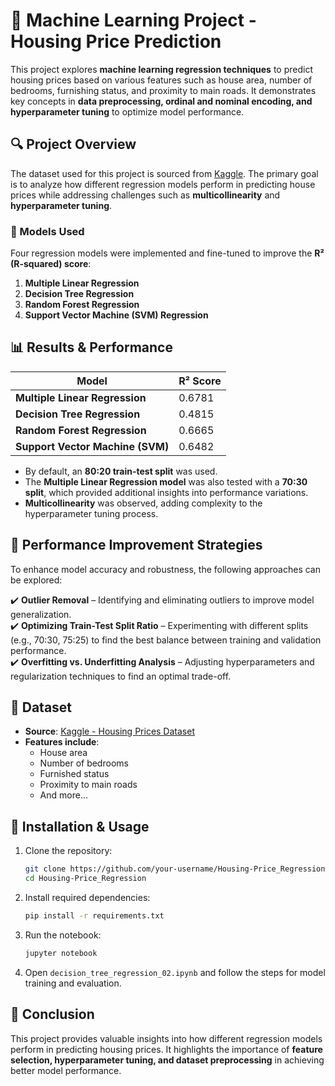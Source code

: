 # 🏡 Machine Learning Project - Housing Price Prediction  

This project explores **machine learning regression techniques** to predict housing prices based on various features such as house area, number of bedrooms, furnishing status, and proximity to main roads. It demonstrates key concepts in **data preprocessing, ordinal and nominal encoding, and hyperparameter tuning** to optimize model performance.  

## 🔍 Project Overview  

The dataset used for this project is sourced from [Kaggle](https://www.kaggle.com/datasets/yasserh/housing-prices-dataset). The primary goal is to analyze how different regression models perform in predicting house prices while addressing challenges such as **multicollinearity** and **hyperparameter tuning**.  

### 🏰 Models Used  

Four regression models were implemented and fine-tuned to improve the **R² (R-squared) score**:  

1. **Multiple Linear Regression**  
2. **Decision Tree Regression**  
3. **Random Forest Regression**  
4. **Support Vector Machine (SVM) Regression**  

## 📊 Results & Performance  

| Model                        | R² Score  |
|------------------------------|----------|
| **Multiple Linear Regression** | 0.6781   |
| **Decision Tree Regression**  | 0.4815   |
| **Random Forest Regression**  | 0.6665   |
| **Support Vector Machine (SVM)** | 0.6482   |

- By default, an **80:20 train-test split** was used.  
- The **Multiple Linear Regression model** was also tested with a **70:30 split**, which provided additional insights into performance variations.  
- **Multicollinearity** was observed, adding complexity to the hyperparameter tuning process.  

## 🚀 Performance Improvement Strategies  

To enhance model accuracy and robustness, the following approaches can be explored:  

✔️ **Outlier Removal** – Identifying and eliminating outliers to improve model generalization.  
✔️ **Optimizing Train-Test Split Ratio** – Experimenting with different splits (e.g., 70:30, 75:25) to find the best balance between training and validation performance.  
✔️ **Overfitting vs. Underfitting Analysis** – Adjusting hyperparameters and regularization techniques to find an optimal trade-off.  

## 💂️ Dataset  

- **Source**: [Kaggle - Housing Prices Dataset](https://www.kaggle.com/datasets/yasserh/housing-prices-dataset)  
- **Features include**:  
  - House area  
  - Number of bedrooms  
  - Furnished status  
  - Proximity to main roads  
  - And more...  

## 🔧 Installation & Usage  

1. Clone the repository:  
   ```bash
   git clone https://github.com/your-username/Housing-Price_Regression.git
   cd Housing-Price_Regression
   ```
2. Install required dependencies:  
   ```bash
   pip install -r requirements.txt
   ```
3. Run the notebook:  
   ```bash
   jupyter notebook
   ```
4. Open `decision_tree_regression_02.ipynb` and follow the steps for model training and evaluation.  

## 📌 Conclusion  

This project provides valuable insights into how different regression models perform in predicting housing prices. It highlights the importance of **feature selection, hyperparameter tuning, and dataset preprocessing** in achieving better model performance.  
